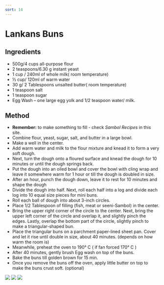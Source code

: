 ```yaml
---
sort: 14
---
```


# Lankans Buns 

## Ingredients

* 500g/4 cups all-purpose flour
* 2 teaspoons/6.30 g instant yeast
* 1 cup / 240ml of whole milk( room temperature)
* ½ cup/ 120ml of warm water
* 30 g/ 2 Tablespoons unsalted butter( room temperature)
* 1 teaspoon salt
* 1 teaspoon sugar
* Egg Wash – one large egg yolk and 1/2 teaspoon water/ milk.

## Method
* __Remember:__ to make something to fill - check *Sambol Recipes* in this site.
* Combine flour, yeast, sugar, salt, and butter in a large bowl.
* Make a well in the center.
* Add warm water and milk to the flour mixture and knead it to form a very soft dough.
* Next, turn the dough onto a floured surface and knead the dough for 10 minutes or until the dough springs back.
* Put the dough into an oiled bowl and cover the bowl with cling wrap and leave it somewhere warm for 1 hour or till the dough is doubled in size.
* After an hour, punch the dough down, leave it to rest for 10 minutes and shape the dough
* Divide the dough into half. Next, roll each half into a log and divide each log into 10 equal size pieces for mini buns.
* Roll each ball of dough into about 3-inch circles. 
* Place 1/2 Tablespoon of filling (fish, meat or seeni-Sambol) in the center. 
* Bring the upper right corner of the circle to the center. Next, bring the upper left corner of the circle and overlap it, and slightly pinch the edges.  Lastly, overlap the bottom part of the circle, slightly pinch to make a triangular-shaped bun.
* Place the triangular buns on a parchment paper-lined sheet pan. Cover and let it rise until double in size, about 40 minutes. (depends on how warm the room is)
* Meanwhile, preheat the oven to 190° C ( if fan forced 170° C )
* After 40 minutes, gently brush Egg wash on top of the buns.
* Bake the buns till golden brown for 15 min.
* Once you remove the buns off the oven, apply little butter on top to make the buns crust soft. (optional)

<img src="{{site.baseurl}}/images/bun1.jpeg"/>
<img src="{{site.baseurl}}/images/bun2.jpeg"/>
<img src="{{site.baseurl}}/images/bun3.jpeg"/>
